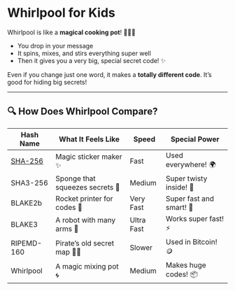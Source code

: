 # Whirlpool for Kids

Whirlpool is like a **magical cooking pot**! 🧙‍♂️🌀

- You drop in your message
- It spins, mixes, and stirs everything super well
- Then it gives you a very big, special secret code! ✨

Even if you change just one word, it makes a **totally different code**. It’s good for hiding big secrets!

---

## 🔍 How Does Whirlpool Compare?

| Hash Name   | What It Feels Like                  | Speed     | Special Power         |
|-------------|--------------------------------------|-----------|------------------------|
| [SHA-256](/algo/sha256)     | Magic sticker maker ✨               | Fast      | Used everywhere! 🌍     |
| SHA3-256    | Sponge that squeezes secrets 🧽      | Medium    | Super twisty inside! 🔄 |
| BLAKE2b     | Rocket printer for codes 🚀          | Very Fast | Super fast and smart! 🧠 |
| BLAKE3      | A robot with many arms 🤖            | Ultra Fast| Works super fast! ⚡    |
| RIPEMD-160  | Pirate’s old secret map 🏴‍☠️         | Slower    | Used in Bitcoin! 🪙     |
| Whirlpool   | A magic mixing pot 🌀                | Medium    | Makes huge codes! 📦    |

